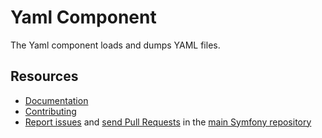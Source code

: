 Yaml Component
==============

The Yaml component loads and dumps YAML files.

Resources
---------

 * [Documentation](https://symfony.com/doc/current/components/yaml.html)
 * [Contributing](https://symfony.com/doc/current/contributing/dashboard)
 * [Report issues](https://github.com/symfony/symfony/issues) and
   [send Pull Requests](https://github.com/symfony/symfony/pulls)
   in the [main Symfony repository](https://github.com/symfony/symfony)
